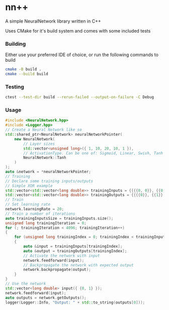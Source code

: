 # nn++

A simple NeuralNetwork library written in C++

Uses CMake for it's build system and comes with some included tests

### Building

Either use your preferred IDE of choice, or run the following commands to build

```bash
cmake -B build .
cmake --build build
```

### Testing

```bash
ctest --test-dir build --rerun-failed --output-on-failure -C Debug
```

### Usage

```cpp
#include <NeuralNetwork.hpp>
#include <Logger.hpp>
// Create a Neural Network like so
std::shared_ptr<NeuralNetwork> neuralNetworkPointer(
    new NeuralNetwork(
        // Layer sizes
        std::vector<unsigned long>({ 1, 10, 20, 10, 1 }),
        // ActivationType. Can be one of: Sigmoid, Linear, Swish, Tanh
        NeuralNetwork::Tanh
    )
);
auto &network = *neuralNetworkPointer;
// Training
// Declare some training inputs/outputs
// Simple XOR example
std::vector<std::vector<long double>> trainingInputs = {{{{0, 0}}, {{0, 1}}, {{1, 0}}, {{1, 1}}}};
std::vector<std::vector<long double>> trainingOutputs = {{{{0}}, {{1}}, {{1}}, {{0}}}};
// Train
// Set learning rate
network.learningRate = 20;
// Train a number of iterations
auto trainingInputsSize = trainingInputs.size();
unsigned long trainingIteration = 0;
for (; trainingIteration < 4096; trainingIteration++)
{
    for (unsigned long trainingIndex = 0; trainingIndex < trainingInputsSize; trainingIndex++)
    {
        auto &input = trainingInputs[trainingIndex];
        auto &output = trainingOutputs[trainingIndex];
        // Activate the network with input
        network.feedforward(input);
        // Backpropagate the network with expected output
        network.backpropagate(output);
    }
}
// Use the network
std::vector<long double> input({ {0, 1} });
network.feedforward(input);
auto outputs = network.getOutputs();
logger(Logger::Info, "Output: " + std::to_string(outputs[0]));
```